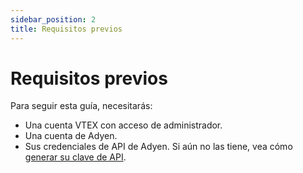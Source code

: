 ```yaml
---
sidebar_position: 2
title: Requisitos previos
---
```



# Requisitos previos

Para seguir esta guía, necesitarás:

- Una cuenta VTEX con acceso de administrador.
- Una cuenta de Adyen.
- Sus credenciales de API de Adyen. Si aún no las tiene, vea cómo [generar su clave de API](./adyen-configuration/api-key.md).